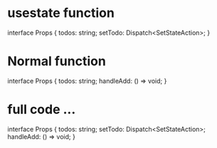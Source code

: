 # usestate function 


interface Props {
    todos: string;
    setTodo: Dispatch<SetStateAction<string>>;
}


# Normal function 

interface Props {
    todos: string;
    handleAdd: () => void;
}


# full code ... 
interface Props {
    todos: string;
    setTodo: Dispatch<SetStateAction<string>>;
    handleAdd: () => void;
}
